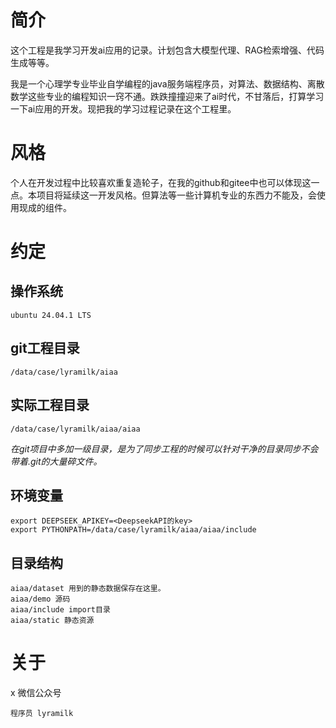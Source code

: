 # 简介
这个工程是我学习开发ai应用的记录。计划包含大模型代理、RAG检索增强、代码生成等等。

我是一个心理学专业毕业自学编程的java服务端程序员，对算法、数据结构、离散数学这些专业的编程知识一窍不通。跌跌撞撞迎来了ai时代，不甘落后，打算学习一下ai应用的开发。现把我的学习过程记录在这个工程里。

# 风格
个人在开发过程中比较喜欢重复造轮子，在我的github和gitee中也可以体现这一点。本项目将延续这一开发风格。但算法等一些计算机专业的东西力不能及，会使用现成的组件。

# 约定
## 操作系统
```
ubuntu 24.04.1 LTS
```

## git工程目录
```
/data/case/lyramilk/aiaa
```
## 实际工程目录
```
/data/case/lyramilk/aiaa/aiaa
```
*在git项目中多加一级目录，是为了同步工程的时候可以针对干净的目录同步不会带着.git的大量碎文件。*
## 环境变量
```
export DEEPSEEK_APIKEY=<DeepseekAPI的key>
export PYTHONPATH=/data/case/lyramilk/aiaa/aiaa/include
```

## 目录结构
```
aiaa/dataset 用到的静态数据保存在这里。
aiaa/demo 源码
aiaa/include import目录
aiaa/static 静态资源
```

# 关于
x
微信公众号
```
程序员 lyramilk
```

